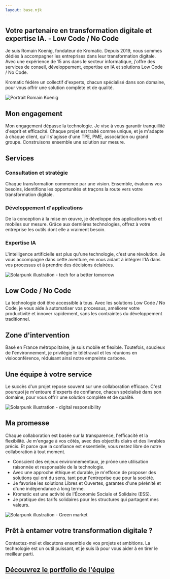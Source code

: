 ```yaml
---
layout: base.njk
---
```


  ## Votre partenaire en transformation digitale et expertise IA.&nbsp;- Low&nbsp;Code&nbsp;/ No&nbsp;Code

  Je suis Romain Koenig, fondateur de Kromatic. Depuis 2019, nous sommes dédiés à accompagner les entreprises dans leur transformation digitale. Avec une expérience de 15 ans dans le secteur informatique, j'offre des services de conseil, développement, expertise en IA et solutions Low Code / No Code.

  Kromatic fédère un collectif d'experts, chacun spécialisé dans son domaine, pour vous offrir une solution complète et de qualité.

  <img  class = "un_un" src="/images/PORTRAIT_800.avif" srcset="/images/PORTRAIT_300.avif 300w, /images/PORTRAIT_400.avif 400w, /images/PORTRAIT_800.avif 800w" sizes="(max-width: 400px) 300px, (max-width: 800px) 400px, 800px" alt="Portrait Romain Koenig">

   ## Mon engagement
  
  Mon engagement dépasse la technologie. Je vise à vous garantir tranquillité d'esprit et efficacité. Chaque projet est traité comme unique, et je m'adapte à chaque client, qu'il s'agisse d'une TPE, PME, association ou grand groupe. Construisons ensemble une solution sur mesure.
  

  ## Services
  ### Consultation et stratégie
  
  Chaque transformation commence par une vision. Ensemble, évaluons vos besoins, identifions les opportunités et traçons la route vers votre transformation digitale.

  ### Développement d'applications
  De la conception à la mise en œuvre, je développe des applications web et mobiles sur mesure. Grâce aux dernières technologies, offrez à votre entreprise les outils dont elle a vraiment besoin.

  ### Expertise IA
  L'intelligence artificielle est plus qu'une technologie, c'est une révolution. Je vous accompagne dans cette aventure, en vous aidant à intégrer l'IA dans vos processus et à prendre des décisions éclairées.

  <img class = "seize_neuf" 
  src="/images/SOLARPUNK_01_1200.avif"  srcset="/images/SOLARPUNK_01_1200.avif 1200w, /images/SOLARPUNK_01_800.avif 800w, /images/SOLARPUNK_01_400.avif 400w, /images/SOLARPUNK_01_300.avif 300w" sizes="(max-width: 400px) 300px, (max-width: 800px) 400px, (max-width: 1200px) 800px, 1200px" alt="Solarpunk illustration - tech for a better tomorrow">

  ## Low Code / No Code
  La technologie doit être accessible à tous. Avec les solutions Low Code / No Code, je vous aide à automatiser vos processus, améliorer votre productivité et innover rapidement, sans les contraintes du développement traditionnel.

  ## Zone d'intervention
  Basé en France métropolitaine, je suis mobile et flexible. Toutefois, soucieux de l'environnement, je privilégie le télétravail et les réunions en visioconférence, réduisant ainsi notre empreinte carbone.

  ## Une équipe à votre service
  Le succès d'un projet repose souvent sur une collaboration efficace. C'est pourquoi je m'entoure d'experts de confiance, chacun spécialisé dans son domaine, pour vous offrir une solution complète et de qualité.

  <img class = "seize_neuf" src="/images/SOLARPUNK_02_1200.avif" srcset="/images/SOLARPUNK_02_1200.avif 1200w, /images/SOLARPUNK_02_800.avif 800w, /images/SOLARPUNK_02_400.avif 400w, /images/SOLARPUNK_02_300.avif 300w" sizes="(max-width: 400px) 300px, (max-width: 800px) 400px, (max-width: 1200px) 800px, 1200px" alt="Solarpunk illustration - digital responsibility">

  ## Ma promesse
  Chaque collaboration est basée sur la transparence, l'efficacité et la flexibilité. Je m'engage à vos côtés, avec des objectifs clairs et des livrables précis. Et parce que la confiance est essentielle, vous restez libre de notre collaboration à tout moment.

  * Conscient des enjeux environnementaux, je prône une utilisation raisonnée et responsable de la technologie. 
  * Avec une approche éthique et durable, je m'efforce de proposer des solutions qui ont du sens, tant pour l'entreprise que pour la société.  
  * Je favorise les solutions Libres et Ouvertes, garantes d'une pérénité et d'une indépendance à long terme.  
  * Kromatic est une activité de l'Économie Sociale et Solidaire (ESS).  
  * Je pratique des tarifs solidaires pour les structures qui partagent mes valeurs.  
  
  <img class = "seize_neuf" src="/images/SOLARPUNK_03_1200.avif" srcset="/images/SOLARPUNK_03_1200.avif 1200w, /images/SOLARPUNK_03_800.avif 800w, /images/SOLARPUNK_03_400.avif 400w, /images/SOLARPUNK_03_300.avif 300w" sizes="(max-width: 400px) 300px, (max-width: 800px) 400px, (max-width: 1200px) 800px, 1200px" alt="Solarpunk illustration - Green market">
  
  ## Prêt à entamer votre transformation digitale ?
  Contactez-moi et discutons ensemble de vos projets et ambitions. La technologie est un outil puissant, et je suis là pour vous aider à en tirer le meilleur parti.

  ## [Découvrez le portfolio de l'équipe](https://portfolio.krokee.fr)
